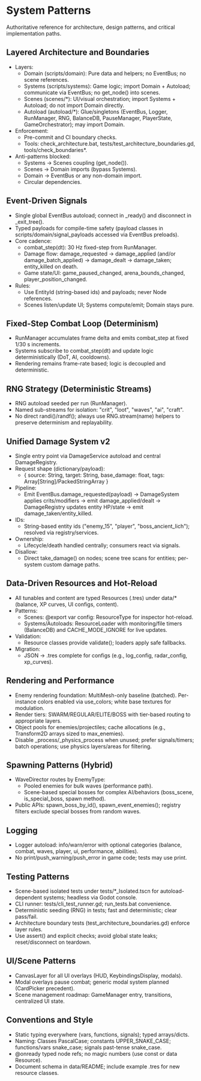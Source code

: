 # System Patterns

Authoritative reference for architecture, design patterns, and critical implementation paths.

## Layered Architecture and Boundaries
- Layers:
  - Domain (scripts/domain): Pure data and helpers; no EventBus; no scene references.
  - Systems (scripts/systems): Game logic; import Domain + Autoload; communicate via EventBus; no get_node() into scenes.
  - Scenes (scenes/*): UI/visual orchestration; import Systems + Autoload; do not import Domain directly.
  - Autoload (autoload/*): Glue/singletons (EventBus, Logger, RunManager, RNG, BalanceDB, PauseManager, PlayerState, GameOrchestrator); may import Domain.
- Enforcement:
  - Pre-commit and CI boundary checks.
  - Tools: check_architecture.bat, tests/test_architecture_boundaries.gd, tools/check_boundaries*.
- Anti-patterns blocked:
  - Systems → Scenes coupling (get_node()).
  - Scenes → Domain imports (bypass Systems).
  - Domain → EventBus or any non-domain import.
  - Circular dependencies.

## Event-Driven Signals
- Single global EventBus autoload; connect in _ready() and disconnect in _exit_tree().
- Typed payloads for compile-time safety (payload classes in scripts/domain/signal_payloads accessed via EventBus preloads).
- Core cadence:
  - combat_step(dt): 30 Hz fixed-step from RunManager.
  - Damage flow: damage_requested → damage_applied (and/or damage_batch_applied) → damage_dealt → damage_taken; entity_killed on death.
  - Game state/UI: game_paused_changed, arena_bounds_changed, player_position_changed.
- Rules:
  - Use EntityId (string-based ids) and payloads; never Node references.
  - Scenes listen/update UI; Systems compute/emit; Domain stays pure.

## Fixed-Step Combat Loop (Determinism)
- RunManager accumulates frame delta and emits combat_step at fixed 1/30 s increments.
- Systems subscribe to combat_step(dt) and update logic deterministically (DoT, AI, cooldowns).
- Rendering remains frame-rate based; logic is decoupled and deterministic.

## RNG Strategy (Deterministic Streams)
- RNG autoload seeded per run (RunManager).
- Named sub-streams for isolation: "crit", "loot", "waves", "ai", "craft".
- No direct randi()/randf(); always use RNG.stream(name) helpers to preserve determinism and replayability.

## Unified Damage System v2
- Single entry point via DamageService autoload and central DamageRegistry.
- Request shape (dictionary/payload):
  - { source: String, target: String, base_damage: float, tags: Array[String]/PackedStringArray }
- Pipeline:
  - Emit EventBus.damage_requested(payload) → DamageSystem applies crits/modifiers → emit damage_applied/dealt → DamageRegistry updates entity HP/state → emit damage_taken/entity_killed.
- IDs:
  - String-based entity ids ("enemy_15", "player", "boss_ancient_lich"); resolved via registry/services.
- Ownership:
  - Lifecycle/death handled centrally; consumers react via signals.
- Disallow:
  - Direct take_damage() on nodes; scene tree scans for entities; per-system custom damage paths.

## Data-Driven Resources and Hot-Reload
- All tunables and content are typed Resources (.tres) under data/* (balance, XP curves, UI configs, content).
- Patterns:
  - Scenes: @export var config: ResourceType for inspector hot-reload.
  - Systems/Autoloads: ResourceLoader with monitoring/file timers (BalanceDB) and CACHE_MODE_IGNORE for live updates.
- Validation:
  - Resource classes provide validate(); loaders apply safe fallbacks.
- Migration:
  - JSON → .tres complete for configs (e.g., log_config, radar_config, xp_curves).

## Rendering and Performance
- Enemy rendering foundation: MultiMesh-only baseline (batched). Per-instance colors enabled via use_colors; white base textures for modulation.
- Render tiers: SWARM/REGULAR/ELITE/BOSS with tier-based routing to appropriate layers.
- Object pools for enemies/projectiles; cache allocations (e.g., Transform2D arrays sized to max_enemies).
- Disable _process/_physics_process when unused; prefer signals/timers; batch operations; use physics layers/areas for filtering.

## Spawning Patterns (Hybrid)
- WaveDirector routes by EnemyType:
  - Pooled enemies for bulk waves (performance path).
  - Scene-based special bosses for complex AI/behaviors (boss_scene, is_special_boss, spawn method).
- Public APIs: spawn_boss_by_id(), spawn_event_enemies(); registry filters exclude special bosses from random waves.

## Logging
- Logger autoload: info/warn/error with optional categories (balance, combat, waves, player, ui, performance, abilities).
- No print/push_warning/push_error in game code; tests may use print.

## Testing Patterns
- Scene-based isolated tests under tests/*_Isolated.tscn for autoload-dependent systems; headless via Godot console.
- CLI runner: tests/cli_test_runner.gd; run_tests.bat convenience.
- Deterministic seeding (RNG) in tests; fast and deterministic; clear pass/fail.
- Architecture boundary tests (test_architecture_boundaries.gd) enforce layer rules.
- Use assert() and explicit checks; avoid global state leaks; reset/disconnect on teardown.

## UI/Scene Patterns
- CanvasLayer for all UI overlays (HUD, KeybindingsDisplay, modals).
- Modal overlays pause combat; generic modal system planned (CardPicker precedent).
- Scene management roadmap: GameManager entry, transitions, centralized UI state.

## Conventions and Style
- Static typing everywhere (vars, functions, signals); typed arrays/dicts.
- Naming: Classes PascalCase; constants UPPER_SNAKE_CASE; functions/vars snake_case; signals past-tense snake_case.
- @onready typed node refs; no magic numbers (use const or data Resource).
- Document schema in data/README; include example .tres for new resource classes.
